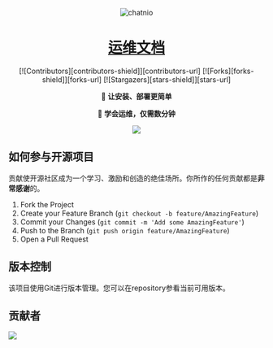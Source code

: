 <div align="center">

![chatnio](/docs/public/favicon.ico)

# [运维文档](https://chatnio.net)

<!-- PROJECT SHIELDS -->
[![Contributors][contributors-shield]][contributors-url]
[![Forks][forks-shield]][forks-url]
[![Stargazers][stars-shield]][stars-url]
<!-- PROJECT LOGO -->

🚀 **让安装、部署更简单**

🚀 **学会运维，仅需数分钟**

![](https://stats.deeptrain.net/repo/wmh1024/yunweidocs/?theme=light)

</div>

## 如何参与开源项目

贡献使开源社区成为一个学习、激励和创造的绝佳场所。你所作的任何贡献都是**非常感谢**的。

1. Fork the Project
2. Create your Feature Branch (`git checkout -b feature/AmazingFeature`)
3. Commit your Changes (`git commit -m 'Add some AmazingFeature'`)
4. Push to the Branch (`git push origin feature/AmazingFeature`)
5. Open a Pull Request

## 版本控制

该项目使用Git进行版本管理。您可以在repository参看当前可用版本。

## 贡献者

![](https://stats.deeptrain.net/contributor/wmh1024/yunweidocs/?column=8&theme=light)
